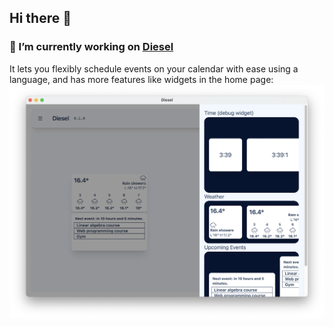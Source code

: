 ## Hi there 👋
### 🔭 I’m currently working on [Diesel](https://github.com/amitbashan/diesel)
It lets you flexibly schedule events on your calendar with ease using a language, and has more features like widgets in the home page: ![](https://github.com/amitbashan/diesel/raw/main/examples/Home.png)
